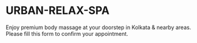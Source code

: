 # URBAN-RELAX-SPA
Enjoy premium body massage at your doorstep in Kolkata &amp; nearby areas. Please fill this form to confirm your appointment. 
